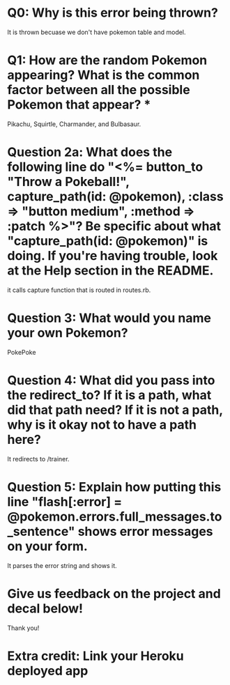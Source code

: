 # Q0: Why is this error being thrown?
It is thrown becuase we don't have pokemon table and model.

# Q1: How are the random Pokemon appearing? What is the common factor between all the possible Pokemon that appear? *
Pikachu, Squirtle, Charmander, and Bulbasaur.

# Question 2a: What does the following line do "<%= button_to "Throw a Pokeball!", capture_path(id: @pokemon), :class => "button medium", :method => :patch %>"? Be specific about what "capture_path(id: @pokemon)" is doing. If you're having trouble, look at the Help section in the README.
it calls capture function that is routed in routes.rb.

# Question 3: What would you name your own Pokemon?
PokePoke

# Question 4: What did you pass into the redirect_to? If it is a path, what did that path need? If it is not a path, why is it okay not to have a path here?
It redirects to /trainer.

# Question 5: Explain how putting this line "flash[:error] = @pokemon.errors.full_messages.to_sentence" shows error messages on your form.
It parses the error string and shows it.

# Give us feedback on the project and decal below!
Thank you!

# Extra credit: Link your Heroku deployed app
